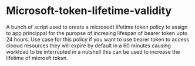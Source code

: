 # Microsoft-token-lifetime-validity
A bunch of script used to create a microsodt lifetime token policy to assign to app princippal for the puropse of incresing lifespan of bearer token upto 24 hours. 
Use case for this policy if you want to use bearer token to access clooud resources they will expire by default in a 60 minutes causing workload to be interrupted 
in a nutshell this can be used to increase the lifetime of microsft token.
